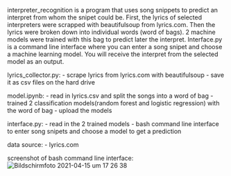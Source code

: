 interpreter_recognition is a program that uses song snippets to predict an interpret from whom the snipet could be.
First, the lyrics of selected interpreters were scrapped with beautifulsoup from lyrics.com. Then the lyrics were broken down into individual words (word of bags). 2 machine models were trained with this bag to predict later the interpret.
Interface.py is a command line interface where you can enter a song snipet and choose a machine learning model.
You will receive the interpret from the selected model as an output.


lyrics_collector.py:
    - scrape lyrics from lyrics.com with beautifulsoup
    - save it as csv files on the hard drive

model.ipynb:
    - read in lyrics.csv and split the songs into a word of bag
    - trained 2 classification models(random forest and logistic regression) with the word of bag
    - upload the models

interface.py:
    - read in the 2 trained models
    - bash command line interface to enter song snipets and choose a model to get a prediction

data source: 
    - lyrics.com

screenshot of bash command line interface:
![Bildschirmfoto 2021-04-15 um 17 26 38](https://user-images.githubusercontent.com/76050281/114985976-b6d92f80-9e93-11eb-8be1-0db3ef64d749.png)